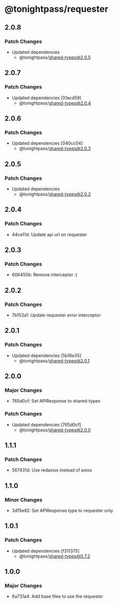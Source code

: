 # @tonightpass/requester

## 2.0.8

### Patch Changes

- Updated dependencies
  - @tonightpass/shared-types@2.0.5

## 2.0.7

### Patch Changes

- Updated dependencies [01acd59]
  - @tonightpass/shared-types@2.0.4

## 2.0.6

### Patch Changes

- Updated dependencies [040cc04]
  - @tonightpass/shared-types@2.0.3

## 2.0.5

### Patch Changes

- Updated dependencies
  - @tonightpass/shared-types@2.0.2

## 2.0.4

### Patch Changes

- 44ce11d: Update api url on requester

## 2.0.3

### Patch Changes

- 606450b: Remove interceptor :(

## 2.0.2

### Patch Changes

- 7b153a1: Update requester error interceptor

## 2.0.1

### Patch Changes

- Updated dependencies [5b16e35]
  - @tonightpass/shared-types@2.0.1

## 2.0.0

### Major Changes

- 765d0cf: Set APIResponse to shared-types

### Patch Changes

- Updated dependencies [765d0cf]
  - @tonightpass/shared-types@2.0.0

## 1.1.1

### Patch Changes

- 567431d: Use redaxios instead of axios

## 1.1.0

### Minor Changes

- 3d15e92: Set APIResponse type to requester only

## 1.0.1

### Patch Changes

- Updated dependencies [f311375]
  - @tonightpass/shared-types@0.7.2

## 1.0.0

### Major Changes

- 6a731a4: Add base files to use the requester
